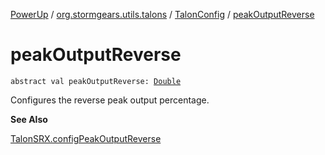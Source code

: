 [PowerUp](../../index.md) / [org.stormgears.utils.talons](../index.md) / [TalonConfig](index.md) / [peakOutputReverse](./peak-output-reverse.md)

# peakOutputReverse

`abstract val peakOutputReverse: `[`Double`](https://kotlinlang.org/api/latest/jvm/stdlib/kotlin/-double/index.html)

Configures the reverse peak output percentage.

**See Also**

[TalonSRX.configPeakOutputReverse](#)

